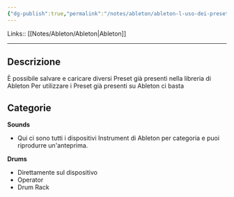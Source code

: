 ```yaml
---
{"dg-publish":true,"permalink":"/notes/ableton/ableton-l-uso-dei-preset/"}
---
```


Links:: [[Notes/Ableton/Ableton\|Ableton]]

---
## Descrizione

È possibile salvare e caricare diversi Preset già presenti nella libreria di Ableton
Per utilizzare i Preset già presenti su Ableton ci basta

## Categorie

**Sounds**

- Qui ci sono tutti i dispositivi Instrument di Ableton per categoria e puoi riprodurre un'anteprima.

**Drums**

- Direttamente sul dispositivo
- Operator
- Drum Rack


